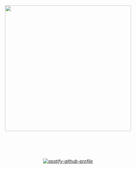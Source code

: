 
</a>

# 
<h6 align="center"> 
  <img width="400" src="https://github.com/user-attachments/assets/76e17e85-c10c-438b-a6ef-3c37c4df5ec8">
</br>
</h6>

#
<h6 align="center"> 
</br>
</br>
  
  [![spotify-github-profile](https://spotify-github-profile.kittinanx.com/api/view?uid=u0u4aguznmg71vt7b17xnp0vc&cover_image=true&theme=novatorem&show_offline=true&background_color=121212&interchange=true&bar_color=a30000&bar_color_cover=false)](https://github.com/kittinan/spotify-github-profile)
 
 
